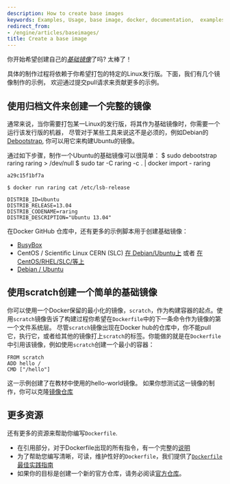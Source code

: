 ```yaml
---
description: How to create base images
keywords: Examples, Usage, base image, docker, documentation,  examples
redirect_from:
- /engine/articles/baseimages/
title: Create a base image
---
```


你开始希望创建自己的[*基础镜像*](../../reference/glossary.md#base-image)了吗? 太棒了！

具体的制作过程将依赖于你希望打包的特定的Linux发行版。下面，我们有几个镜像制作的示例，
欢迎通过提交pull请求来贡献更多的示例。

## 使用归档文件来创建一个完整的镜像

通常来说，当你需要打包某一Linux的发行版，将其作为基础镜像时，你需要一个运行该发行版的机器，
尽管对于某些工具来说这不是必须的，例如Debian的[Debootstrap](https://wiki.debian.org/Debootstrap),
你可以用它来构建Ubuntu的镜像。

通过如下步骤，制作一个Ubuntu的基础镜像可以很简单：
    $ sudo debootstrap raring raring > /dev/null
    $ sudo tar -C raring -c . | docker import - raring

    a29c15f1bf7a

    $ docker run raring cat /etc/lsb-release

    DISTRIB_ID=Ubuntu
    DISTRIB_RELEASE=13.04
    DISTRIB_CODENAME=raring
    DISTRIB_DESCRIPTION="Ubuntu 13.04"

在Docker GitHub 仓库中，还有更多的示例脚本用于创建基础镜像：

 - [BusyBox](https://github.com/docker/docker/blob/master/contrib/mkimage-busybox.sh)
 - CentOS / Scientific Linux CERN (SLC) [在 Debian/Ubuntu上](
   https://github.com/docker/docker/blob/master/contrib/mkimage-rinse.sh) 或者
   [在 CentOS/RHEL/SLC/等上](
   https://github.com/docker/docker/blob/master/contrib/mkimage-yum.sh)
 - [Debian / Ubuntu](
   https://github.com/docker/docker/blob/master/contrib/mkimage-debootstrap.sh)

## 使用scratch创建一个简单的基础镜像

你可以使用一个Docker保留的最小化的镜像，`scratch`，作为构建容器的起点。使用`scratch`镜像告诉了构建过程你希望在`Dockerfile`中的下一条命令作为镜像的第一个文件系统层。
尽管`scratch`镜像出现在Docker hub的仓库中，你不能pull它，执行它，或者给其他的镜像打上`scratch`的标签。你能做的就是在`Dockerfile`中引用该镜像，例如使用`scratch`创建一个最小的容器：

    FROM scratch
    ADD hello /
    CMD ["/hello"]

这一示例创建了在教材中使用的hello-world镜像。
如果你想测试这一镜像的制作，你可以克隆[镜像仓库](https://github.com/docker-library/hello-world)


## 更多资源

还有更多的资源来帮助你编写`Dockerfile`.

* 在引用部分，对于Dockerfile出现的所有指令，有一个完整的[说明](../../reference/builder.md)
* 为了帮助您编写清晰，可读，维护性好的`Dockerfile`，我们提供了[`Dockerfile`最佳实践指南](dockerfile_best-practices.md)
* 如果你的目标是创建一个新的官方仓库，请务必阅读[官方仓库](/docker-hub/official_repos/)。
